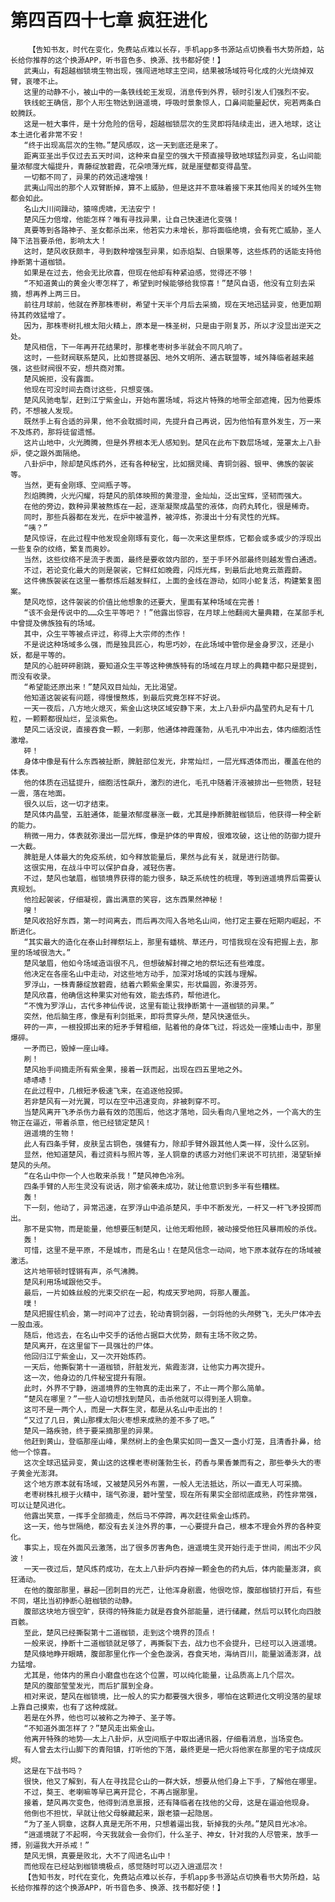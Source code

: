 # 第四百四十七章 疯狂进化
        【告知书友，时代在变化，免费站点难以长存，手机app多书源站点切换看书大势所趋，站长给你推荐的这个换源APP，听书音色多、换源、找书都好使！】
       武夷山，有超越枷锁境生物出现，强闯进地球主空间，结果被场域符号化成的火光烧掉双臂，哀嚎不止。
       这里的动静不小，被山中的一条铁线蛇王发现，消息传到外界，顿时引发人们强烈不安。
       铁线蛇王确信，那个人形生物达到逍遥境，呼吸时景象惊人，口鼻间能量起伏，宛若两条白蛟腾跃。
       这是一桩大事件，是十分危险的信号，超越枷锁层次的生灵即将陆续走出，进入地球，这让本土进化者非常不安！
       “终于出现高层次的生物。”楚风感叹，这一天到底还是来了。
       距离亚圣出手仅过去五天时间，这种来自星空的强大干预直接导致地球猛烈异变，名山间能量浓郁度大幅提升，青藤绽放碧霞，花朵喷薄光辉，就是崖壁都变得晶莹。
       一切都不同了，异果的药效迅速增强！
       武夷山闯出的那个人双臂断掉，算不上威胁，但是这并不意味着接下来其他闯关的域外生物都会如此。
       名山大川间躁动，猿啼虎啸，无法安宁！
       楚风压力倍增，他能怎样？唯有寻找异果，让自己快速进化变强！
       真要等到各路神子、圣女都杀出来，他若实力未增长，那将面临绝境，会有死亡威胁，圣人降下法旨要杀他，影响太大！
       这时，楚风收获颇丰，寻到数种增强型异果，如赤焰梨、白银果等，这些炼药的话能支持他挣断第十道枷锁。
       如果是在过去，他会无比欣喜，但现在他却有种紧迫感，觉得还不够！
       “不知道黄山的黄金火枣怎样了，希望到时候能够给我惊喜！”楚风自语，他没有立刻去采摘，想再养上两三日。
       前往月球前，他就在养那株枣树，希望十天半个月后去采摘，现在天地迅猛异变，他更加期待其药效猛增了。
       因为，那株枣树扎根太阳火精上，原本是一株圣树，只是由于刚复苏，所以才没显出逆天之处。
       楚风相信，下一年再开花结果时，那棵老枣树多半就会不同凡响了。
       这时，一些财阀联系楚风，比如菩提基因、地外文明所、通古联盟等，域外降临者越来越强，这些财阀很不安，想共商对策。
       楚风婉拒，没有露面。
       他现在可没时间去商讨这些，只想变强。
       楚风风驰电掣，赶到江宁紫金山，开始布置场域，将这片特殊的地带全部遮掩，因为他要炼药，不想被人发现。
       既然手上有合适的异果，他不会耽搁时间，先提升自己再说，因为他怕有意外发生，万一来不及炼药，那将徒留遗憾。
       这片山地中，火光腾腾，但是外界根本无人感知到。楚风在此布下数层场域，笼罩太上八卦炉，使之跟外面隔绝。
       八卦炉中，除却楚风炼药外，还有各种秘宝，比如捆灵绳、青铜剑器、银甲、佛族的袈裟等。
       当然，更有金刚琢、空间瓶子等。
       烈焰腾腾，火光闪耀，将楚风的肌体映照的黄澄澄，金灿灿，泛出宝辉，坚韧而强大。
       在他的旁边，数种异果被熬炼在一起，逐渐凝聚成晶莹的液体，向药丸转化，很是稀奇。
       同时，那些兵器都在发光，在炉中被温养，被淬炼，弥漫出十分有灵性的光辉。
       “咦？”
       楚风惊讶，在此过程中他发现金刚琢有变化，每一次来这里祭炼，它都会或多或少的浮现出一些复杂的纹络，繁复而奥妙。
       当然，这些纹络不是流于表面，最终是要收敛内部的，至于手环外部最终则越发雪白通透。
       不过，若论变化最大的则是袈裟，它鲜红如晚霞，闪烁光辉，到最后此地竟云蒸霞蔚。
       这件佛族袈裟在这里一番祭炼后越发鲜红，上面的金线在游动，如同小蛇复活，构建繁复图案。
       楚风吃惊，这件袈裟的价值比他想象的还要大，里面有某种场域在完善！
       “该不会是传说中的……众生平等吧？！”他露出惊容，在月球上他翻阅大量典籍，在某部手札中曾提及佛族独有的场域。
       其中，众生平等被点评过，称得上大宗师的杰作！
       不是说这种场域多么强，而是独具匠心，构思巧妙，在此场域中管你是金身罗汉，还是小妖，都是平等的。
       楚风的心脏砰砰剧跳，要知道众生平等这种佛族特有的场域在月球上的典籍中都只是提到，而没有收录。
       “希望能还原出来！”楚风双目灿灿，无比渴望。
       他知道这袈裟有问题，得慢慢熬炼，到最后究竟怎样不好说。
       一天一夜后，八方地火熄灭，紫金山这块区域安静下来，太上八卦炉内晶莹药丸足有十几粒，一颗颗都很灿烂，呈淡紫色。
       楚风二话没说，直接吞食一颗，一刹那，他通体神霞蓬勃，从毛孔中冲出去，体内细胞活性激增。
       砰！
       身体中像是有什么东西被扯断，脾脏部位发光，非常灿烂，一层光辉透体而出，覆盖在他的体表。
       他的体质在迅猛提升，细胞活性飙升，激烈的进化，毛孔中随着汗液被排出一些物质，轻轻一震，落在地面。
       很久以后，这一切才结束。
       楚风体内晶莹，五脏通体，能量浓郁度暴涨一截，尤其是挣断脾脏枷锁后，他获得一种全新的能力。
       稍微一用力，体表就弥漫出一层光辉，像是护体的甲胄般，很难攻破，这让他的防御力提升一大截。
       脾脏是人体最大的免疫系统，如今释放能量后，果然与此有关，就是进行防御。
       这很实用，在战斗中可以保护自身，减轻伤害。
       不过，楚风也皱眉，枷锁境界获得的能力很多，缺乏系统性的梳理，等到逍遥境界后需要认真规划。
       他捡起袈裟，仔细凝视，露出满意的笑容，这东西果然神秘！
       嗖！
       楚风收拾好东西，第一时间离去，而后再次闯入各地名山间，他打定主要在短期内崛起，不断进化。
       “其实最大的造化在泰山封禅祭坛上，那里有蟠桃、草还丹，可惜我现在没有把握上去，那里的场域很浩大。”
       楚风皱眉，他如今场域造诣很不凡，但想破解封禅之地的祭坛还有些难度。
       他决定在各座名山中走动，对这些地方动手，加深对场域的实践与理解。
       罗浮山，一株青藤绽放碧霞，结着六颗紫金果实，形状扁圆，弥漫芬芳。
       楚风欣喜，他确信这种果实对他有效，能去炼药，帮他进化。
       “不愧为罗浮山，古代多神仙传说，这里有能让我挣断第十一道枷锁的异果。”
       突然，他后脑生疼，像是有利剑抵来，即将贯穿头颅，楚风快速低头。
       砰的一声，一根投掷出来的短矛手臂粗细，贴着他的身体飞过，将远处一座矮山击中，那里爆碎。
       一矛而已，毁掉一座山峰。
       刷！
       楚风抬手间摘走所有紫金果，接着一跃而起，出现在四五里地之外。
       哧哧哧！
       在此过程中，几根短矛极速飞来，在追逐他投掷。
       若非楚风有一对光翼，可以在空中迅速变向，非被刺穿不可。
       当楚风离开飞矛杀伤力最有效的范围后，他这才落地，回头看向八里地之外，一个高大的生物正在逼近，带着杀意，他已经锁定楚风！
       逍遥境的生物！
       此人有四条手臂，皮肤呈古铜色，强健有力，除却手臂外跟其他人类一样，没什么区别。
       显然，他知道楚风，看过资料与照片等，圣人铜章的诱惑力对他们来说不可抗拒，渴望斩掉楚风的头颅。
       “在名山中你一个人也敢来杀我！”楚风神色冷冽。
       四条手臂的人形生灵没有说话，刚才偷袭未成功，就让他意识到多半有些糟糕。
       轰！
       下一刻，他动了，异常迅速，在罗浮山中追杀楚风，手中不断发光，一杆又一杆飞矛投掷而出。
       那不是实物，而是能量，他想要压制楚风，让他无暇他顾，被动接受他狂风暴雨般的杀伐。
       轰！
       可惜，这里不是平原，不是城市，而是名山！在楚风信念一动间，地下原本就存在的场域被激活。
       这片地带顿时铿锵有声，杀气沸腾。
       楚风利用场域跟他交手。
       最后，一片如蛛丝般的光束交织在一起，构成天罗地网，将那人覆盖。
       噗！
       楚风把握住机会，第一时间冲了过去，轮动青铜剑器，一剑将他的头颅劈飞，无头尸体冲去一股血液。
       随后，他远去，在名山中交手的话他占据巨大优势，颇有主场不败之势。
       楚风离开，在这里留下一具强壮的尸体。
       他回归江宁紫金山，又一次开始炼药。
       一天后，他撕裂第十一道枷锁，肝脏发光，紫霞澎湃，让他实力再次提升。
       这一次，他身边的几件秘宝提升有限。
       此时，外界不宁静，逍遥境界的生物真的走出来了，不止一两个那么简单。
       “楚风在哪里？”一些人迫切想找到楚风，击杀他就可以得到圣人铜章。
       这可不是一两个人，而是一大群生灵，都是从名山中走出的！
       “又过了几日，黄山那棵太阳火枣想来成熟的差不多了吧。”
       楚风一路疾驰，终于要采摘那里的异果。
       他赶到黄山，登临那座山峰，果然树上的金色果实如同一盏又一盏小灯笼，且清香扑鼻，给他一个惊喜。
       这次全球迅猛异变，黄山这的这棵老枣树蓬勃生长，药香与果香兼而有之，那些拳头大的枣子黄金光澎湃。
       这个地方原本就有场域，又被楚风另外布置，一般人无法抵达，所以一直无人可采摘。
       老枣树株扎根于火精中，瑞气弥漫，碧叶莹莹，现在所有果实全部彻底成熟，药性非常强，可以让楚风进化。
       他露出笑意，一挥手全部摘走，然后马不停蹄，再次赶往紫金山炼药。
       这一天，他与世隔绝，都没有去关注外界的事，一心要提升自己，根本不理会外界的各种变化。
       事实上，现在外面风云激荡，出了很多厉害角色，逍遥境生灵开始行走于世间，闹出不少风波！
       一天一夜过后，楚风炼药成功，在太上八卦炉内吞掉一颗金色的药丸后，体内能量澎湃，疯狂涌动。
       在他的腹部那里，暴起一团刺目的光芒，让他浑身剧震，他很吃惊，腹部枷锁打开后，有些不同，堪比当初挣断心脏枷锁的动静。
       腹部这块地方很空旷，获得的特殊能力就是吞食外部能量，进行储藏，然后可以转化向四肢百骸。
       至此，楚风已经撕裂第十二道枷锁，走到这个境界的顶点！
       一般来说，挣断十二道枷锁就足够了，再撕裂下去，战力也不会提升，已经可以入逍遥境。
       楚风倏地睁开眼睛，腹部那里化作一个金色漩涡，吞食天地，海纳百川，能量汹涌澎湃，战力猛增。
       尤其是，他体内的黑白小磨盘也在这个位置，可以纯化能量，让品质高上几个层次。
       楚风的腹部莹莹发光，而后扩展到全身。
       相对来说，楚风在枷锁境，比一般人的实力都要强大很多，哪怕在这颗进化文明没落的星球上靠自己摸索，也有了这种成就。
       若是在外界，他也可以被称之为神子、圣子等。
       “不知道外面怎样了？”楚风走出紫金山。
       他离开特殊的地势——太上八卦炉，从空间瓶子中取出通讯器，仔细看消息，当场变色。
       有人曾去太行山脚下的青阳镇，打听他的下落，最终更是一把火将他家在那里的宅子烧成灰烬。
       这是在下战书吗？
       很快，他又了解到，有人在寻找昆仑山的一群大妖，想要从他们身上下手，了解他在哪里。
       不过，獒王、老喇嘛等早已离开昆仑，不再占据那里。
       接着，楚风再次变色，他得到消息禀报，还有降临者在找他的父母，这是在逼迫他现身。
       他倒也不担忧，早就让他父母躲藏起来，跟老猿一起隐居。
       “为了圣人铜章，这群人真是无所不用，只想着逼出我，斩掉我的头颅。”楚风目光冰冷。
       “逍遥境就了不起啊，今天我就会一会你们，什么圣子、神女，针对我的人尽管来，放手一搏，别逼我大开杀戒！”
       楚风无惧，真要是败北，大不了闯进名山中！
       而他现在已经站到枷锁境极点，感觉随时可以迈入逍遥层次！
       【告知书友，时代在变化，免费站点难以长存，手机app多书源站点切换看书大势所趋，站长给你推荐的这个换源APP，听书音色多、换源、找书都好使！】